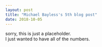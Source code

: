 ```yaml
---
layout: post
title: "Michael Bayless's 5th blog post"
date: 2018-10-05
---
```


sorry, this is just a placeholder.
<br>
I just wanted to have all of the numbers.
